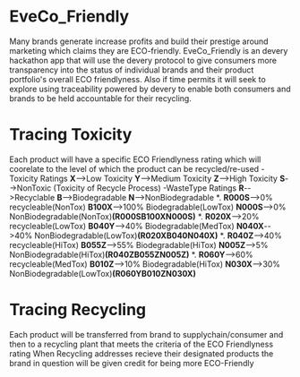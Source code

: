 # EveCo_Friendly


Many brands generate increase profits and build their prestige around marketing which claims they are ECO-friendly.
EveCo_Friendly is an devery hackathon app that will use the devery protocol to give consumers more transparency into the status
of individual brands and their product portfolio's overall ECO friendlyness. Also if time permits it will seek to explore using traceability powered by devery to enable both consumers and brands to be held accountable for their recycling.


# Tracing Toxicity
Each product will have a specific ECO Friendlyness rating which will coorelate to the level of which the product can be recycled/re-used
 -Toxicity Ratings **X**-->Low Toxicity **Y**-->Medium Toxicity **Z**-->High Toxicity **S**-->NonToxic (Toxicity of Recycle Process)
 -WasteType Ratings **R**-->Recyclable **B**-->Biodegradable **N**-->NonBiodegradable
  *. **R000S**-->0% recycleable(NonTox) **B100X**-->100% Biodegradable(LowTox) **N000S**-->0% NonBiodegradable(NonTox)**(R000SB100XN000S)**
  *. **R020X**-->20% recycleable(LowTox) **B040Y**-->40% Biodegradable(MedTox) **N040X**-->40% NonBiodegradable(LowTox)**(R020XB040N040X)**
  *. **R040Z**-->40% recycleable(HiTox) **B055Z**-->55% Biodegradable(HiTox) **N005Z**-->5% NonBiodegradable(HiTox)**(R040ZB055ZN005Z)**
  *. **R060Y**-->60% recycleable(MedTox) **B010Z**-->10% Biodegradable(HiTox) **N030X**-->30% NonBiodegradable(LowTox)**(R060YB010ZN030X)**
 
 # Tracing Recycling 
Each product will be transferred from brand to supplychain/consumer and then to a recycling plant that meets the criteria of the ECO Friendlyness rating
 When Recycling addresses recieve their designated products the brand in question will be given credit for being more ECO-Friendly

